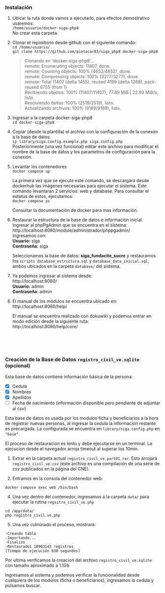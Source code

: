 ### Instalación
1. Ubicar la ruta donde vamos a ejecutarlo, para efectos demostrativo usaremos:\
`/home/usuario/docker-siga-php8`\
No crear esta carpeta.

3. Clonar el repositorio desde github con el siguiente comando:\
`cd /home/usuario/`\
`git clone https://github.com/pintocar83/siga_php8 docker-siga-php8`

	>Clonando en 'docker-siga-php8'...\
remote: Enumerating objects: 11407, done.\
remote: Counting objects: 100% (4652/4652), done.\
remote: Compressing objects: 100% (3277/3277), done.\
remote: Total 11407 (delta 1455), reused 4199 (delta 1288), pack-reused 6755 (from 1)\
Recibiendo objetos: 100% (11407/11407), 77.89 MiB | 22.93 MiB/s, listo.\
Resolviendo deltas: 100% (2519/2519), listo.\
Actualizando archivos: 100% (9189/9189), listo.

5. Ingresar a la carpeta docker-siga-php8\
`cd docker-siga-php8`

7. Copiar (desde la plantilla) el archivo con la configuración de la conexón a la base de datos.\
`cp library/siga.config.example.php siga.config.php`\
	Posteriormente (una vez funcional) editar este archivo para modificar el nombre de la base de datos y los parametros de configuración para la conexión.

9. Levantar los contenedores\
`docker compose up`

	La primera vez que se ejecute este comando, se descargará desde dockerhub las imágenes necesarias para ejecutar el sistema. Este comando levantaran 2 servicios: web y database. Para consultar el estatus de estos, ejecutamos:\
	`docker compose ps`

	Consultar la documentación de docker para mas información.

10. Restaurar la estructura de la base de datos e información inicial. Ingresar al phpPgAdmin que se encuentra en el sistema:
http://localhost:8080/module/administrador/phppgadmin/ \
Ingresamos con:\
**Usuario:** siga\
**Contraseña:** siga

	Seleccionamos la base de datos: **siga_fundacite_sucre** y restauramos los `scripts database_estructura.sql` y `database_data_inicial.sql`, ambos ubicados en la carpeta `database/` del sistema.

11. Ya podemos ingresar al sistema desde:\
http://localhost:8080/ \
**Usuario:** admin\
**Contraseña:** admin

12. El manual de los módulos se encuentra ubicado en:\
http://localhost:8080/help/

	El manual se encuentra realizado con dokuwiki y podemos entrar en modo edición desde la siguiente ruta:\
	http://localhost:8080/help/core/



<br>
<br>
<br>

### Creación de la Base de Datos `registro_civil_ve.sqlite` (opcional)
Esta base de datos contiene información básica de la persona:
- [x] Cedula
- [x] Nombres
- [x] Apellidos
- [ ] Fecha de nacimiento (información disponible pero pendiente de adjuntar al csv)

Esta base de datos es usada por los modulos ficha y beneficiarios a la hora de registrar nuevas personas,
al ingresar la cedula la información restante es precargada. La configurada se encuentra en `library/siga.config.php` en `"base"`.

El proceso de restauracion es lento y debe ejecutarse en un terminal. La ejecucion desde el
navegador arroja timeout al superar los 10min.

1. Extrar en la carpeta actual `registro_civil_ve.part01.rar`. Esto arrojará `registro_civil_ve.csv` (este archivo es una compilación de una serie de csv publicados en la página del CNE).

2. Entramos en la consola del contenedor web:
```
docker compose exec web /bin/bash
```

4. Una vez dentro del contenedor, ingresamos a la carpeta `data/` para ejecutar la rutina `regsitro_civil_ve.php`
```
cd /app/data/
php registro_civil.ve.php
```

5. Una vez culminado el proceso, mostrará:
```
-Creando tabla
-Importando...
-Finalizo
-Restaurados 18903143 registros
[Tiempo de ejecución 830 segundos]
```

Por ultima verificamos la creacion del archivo `registro_civil_ve.sqlite` con tamaño aproximado a 1.1Gb

Ingresamos al sistema y podemos verificar la funcionalidad desde cualquiera de los modulos (ficha o beneficiarios), ingresamos la cedula y pulsamos buscar.

